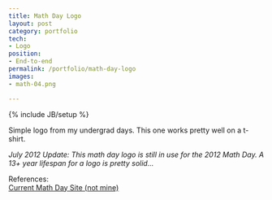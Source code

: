 ```yaml
---
title: Math Day Logo
layout: post
category: portfolio
tech:
- Logo
position:
- End-to-end
permalink: /portfolio/math-day-logo
images:
- math-04.png

---
```

{% include JB/setup %}
<div id="node-30" class="node node-portfolio node-promoted">
  <div class="content clearfix">
    <div class="field field-name-body field-type-text-with-summary field-label-hidden"><div class="field-items"><div class="field-item even"><p>Simple logo from my undergrad days. This one works pretty well on a t-shirt.</p>
<p><em>July 2012 Update: This math day logo is still in use for the 2012 Math Day. A 13+ year lifespan for a logo is pretty solid...</em></p>
</div></div></div><div class="field field-name-field-reference field-type-link-field field-label-above"><div class="field-label">References:&nbsp;</div><div class="field-items"><div class="field-item even"><a href="http://www.math.unl.edu/programs/mathday/" rel="nofollow">Current Math Day Site (not mine)</a></div></div></div>  </div>
</div>
